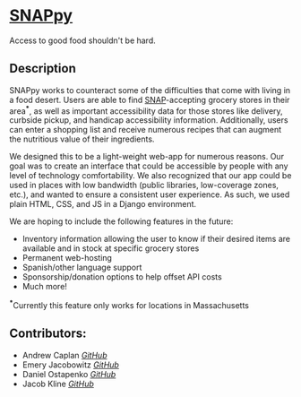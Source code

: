 # [SNAPpy](https://github.com/jekhi5/SNAPpy)
Access to good food shouldn't be hard.

## Description
SNAPpy works to counteract some of the difficulties that come with living in a food desert. Users are able to find [SNAP](https://www.fns.usda.gov/snap/supplemental-nutrition-assistance-program)-accepting grocery stores in their area<sup><b>*</b></sup>, as well as important accessibility data for those stores like delivery, curbside pickup, and handicap accessibility information. Additionally, users can enter a shopping list and receive numerous recipes that can augment the nutritious value of their ingredients.

We designed this to be a light-weight web-app for numerous reasons. Our goal was to create an interface that could be accessible by people with any level of technology comfortability. We also recognized that our app could be used in places with low bandwidth (public libraries, low-coverage zones, etc.), and wanted to ensure a consistent user experience. As such, we used plain HTML, CSS, and JS in a Django environment.

We are hoping to include the following features in the future:
- Inventory information allowing the user to know if their desired items are available and in stock at specific grocery stores
- Permanent web-hosting
- Spanish/other language support
- Sponsorship/donation options to help offset API costs
- Much more!


<sup><b>*</b></sup>Currently this feature only works for locations in Massachusetts



## Contributors: 
- Andrew Caplan [*GitHub*](https://github.com/andrewcaplan1)
- Emery Jacobowitz [*GitHub*](https://github.com/ThePineappleW)
- Daniel Ostapenko [*GitHub*](https://github.com/Danieltapenko)
- Jacob Kline [*GitHub*](https://github.com/jekhi5)
